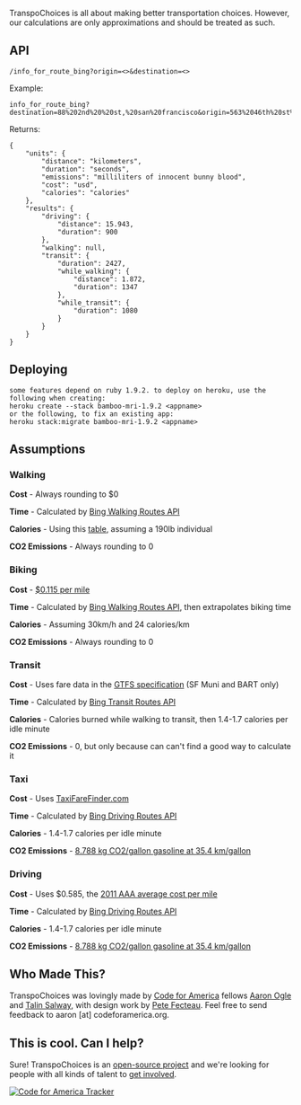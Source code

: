 TranspoChoices is all about making better transportation choices. However, our
calculations are only approximations and should be treated as such.

## API
	/info_for_route_bing?origin=<>&destination=<>

Example:

	info_for_route_bing?destination=88%202nd%20%20st,%20san%20francisco&origin=563%2046th%20st%20oakland

Returns:
	
	{
		"units": {
			"distance": "kilometers",
			"duration": "seconds",
			"emissions": "milliliters of innocent bunny blood",
			"cost": "usd",
			"calories": "calories"
		},
		"results": {
			"driving": {
				"distance": 15.943,
				"duration": 900
			},
			"walking": null,
			"transit": {
				"duration": 2427,
				"while_walking": {
					"distance": 1.872,
					"duration": 1347
				},
				"while_transit": {
					"duration": 1080
				}
			}
		}
	}

## Deploying
	some features depend on ruby 1.9.2. to deploy on heroku, use the following when creating:
	heroku create --stack bamboo-mri-1.9.2 <appname>
	or the following, to fix an existing app:
	heroku stack:migrate bamboo-mri-1.9.2 <appname>

## Assumptions

### Walking

**Cost** - Always rounding to $0

**Time** - Calculated by [Bing Walking Routes API][7]

   [7]: http://msdn.microsoft.com/en-us/library/ff701717.aspx

**Calories** - Using this [table][8], assuming a 190lb individual

   [8]: http://transportation.stanford.edu/pdf/caloriecalc_walk.pdf

**CO2 Emissions** - Always rounding to 0

### Biking

**Cost** - [$0.115 per mile][9]

   [9]: http://www.kenkifer.com/bikepages/advocacy/autocost.htm

**Time** - Calculated by [Bing Walking Routes API][10], then extrapolates biking time

   [10]: http://msdn.microsoft.com/en-us/library/ff701717.aspx

**Calories** - Assuming 30km/h and 24 calories/km

**CO2 Emissions** - Always rounding to 0

### Transit

**Cost** - Uses fare data in the [GTFS specification][11] (SF Muni and BART only)

   [11]: http://code.google.com/transit/spec/transit_feed_specification.html

**Time** - Calculated by [Bing Transit Routes API][12]

   [12]: http://msdn.microsoft.com/en-us/library/ff701717.aspx

**Calories** - Calories burned while walking to transit, then 1.4-1.7 calories per idle minute

**CO2 Emissions** - 0, but only because can can't find a good way to calculate it

### Taxi

**Cost** - Uses [TaxiFareFinder.com][13]

   [13]: http://www.taxifarefinder.com/rates.php

**Time** - Calculated by [Bing Driving Routes API][14]

   [14]: http://msdn.microsoft.com/en-us/library/ff701717.aspx

**Calories** - 1.4-1.7 calories per idle minute

**CO2 Emissions** - [8.788 kg CO2/gallon gasoline at 35.4 km/gallon][15]

   [15]: http://www.epa.gov/otaq/climate/420f05004.htm#step1

### Driving

**Cost** - Uses $0.585, the [2011 AAA average cost per mile][16]

   [16]: http://www.aaaexchange.com/Assets/Files/201145734460.DrivingCosts2011.pdf

**Time** - Calculated by [Bing Driving Routes API][17]

   [17]: http://msdn.microsoft.com/en-us/library/ff701717.aspx

**Calories** - 1.4-1.7 calories per idle minute

**CO2 Emissions** - [8.788 kg CO2/gallon gasoline at 35.4 km/gallon][18]

   [18]: http://www.epa.gov/otaq/climate/420f05004.htm#step1

## Who Made This?

TranspoChoices was lovingly made by [Code for America][19] fellows [Aaron
Ogle][20] and [Talin Salway][21], with design work by [Pete Fecteau][22]. Feel
free to send feedback to aaron [at] codeforamerica.org.

   [19]: http://codeforamerica.org
   [20]: http://twitter.com/atogle
   [21]: http://twitter.com/yenthefirst
   [22]: http://twitter.com/peterfecteau

## This is cool. Can I help?

Sure! TranspoChoices is an [open-source project][23] and we're looking for
people with all kinds of talent to [get involved][24].

   [23]: https://github.com/codeforamerica/transpochoices
   [24]: http://codeforamerica.org/?cfa_project=transportation-choices

[![Code for America Tracker](http://stats.codeforamerica.org/codeforamerica/transpochoices.png)](http://stats.codeforamerica.org)